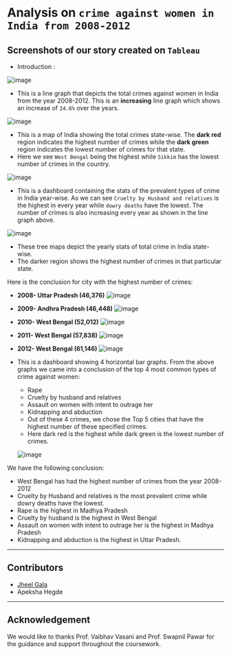 # Analysis on ```crime against women in India from 2008-2012``` 
## Screenshots of our story created on ```Tableau``` 

- Introduction :

![image](https://user-images.githubusercontent.com/84583787/144642212-998e176f-4fe9-4d68-9ad7-82436546f088.png)

- This is a line graph that depicts the total crimes against women in India from the year 2008-2012. This is an **increasing** line graph which shows an increase of ```24.6%``` over the years. 

![image](https://user-images.githubusercontent.com/84583787/144642383-55999fe3-4f35-430c-982e-cb8459670b1a.png)

- This is a map of India showing the total crimes state-wise. The **dark red** region indicates the highest number of crimes while the **dark green** region indicates the lowest number of crimes for that state. 
- Here we see ```West Bengal``` being the highest while ```Sikkim``` has the lowest number of crimes in the country.

![image](https://user-images.githubusercontent.com/84583787/144642456-64e637d2-1202-48ad-9a94-02ad3a5c7d9f.png)

- This is a dashboard containing the stats of the prevalent types of crime in India year-wise. As we can see ```Cruelty by Husband and relatives``` is the highest in every year while ```dowry deaths``` have the lowest. The number of crimes is also increasing every year as shown in the line graph above. 

![image](https://user-images.githubusercontent.com/84583787/144642534-6303ea80-86d1-4d23-983e-db4eaf315807.png)

- These tree maps depict the yearly stats of total crime in India state-wise. 
- The darker region shows the highest number of crimes in that particular state. 

Here is the conclusion for city with the highest number of crimes: 
   - **2008- Uttar Pradesh (46,376)** 
   ![image](https://user-images.githubusercontent.com/84583787/144642720-bdbe6ff2-68f2-4e3d-a8aa-aadfdbebd986.png)
   
   - **2009- Andhra Pradesh (46,448)** 
   ![image](https://user-images.githubusercontent.com/84583787/144642812-431515da-7c37-49c8-b31c-85bf78c1c528.png)
   
   - **2010- West Bengal (52,012)**
   ![image](https://user-images.githubusercontent.com/84583787/144642918-371c8bdd-28fc-4abb-b43f-d7f011109384.png)
   
   - **2011- West Bengal (57,838)** 
   ![image](https://user-images.githubusercontent.com/84583787/144643007-301ae172-19a9-45b9-8e02-fab445bcad1b.png)
   
   - **2012- West Bengal (61,146)**
   ![image](https://user-images.githubusercontent.com/84583787/144643274-c99802e5-e2b9-4580-8fcf-81a9c019428f.png)
   
- This is a dashboard showing 4 horizontal bar graphs. From the above graphs we came into a conclusion of the top 4 most common types of crime against women: 
  - Rape
  -	Cruelty by husband and relatives 
  -	Assault on women with intent to outrage her 
  -	Kidnapping and abduction 
  -	Out of these 4 crimes, we chose the Top 5 cities that have the highest number of these specified crimes. 
  -	Here dark red is the highest while dark green is the lowest number of crimes.
  
  ![image](https://user-images.githubusercontent.com/84583787/144645718-cbefa402-6491-4c1e-bfe2-aabe6f005d94.png)
  
We have the following conclusion: 
-	West Bengal has had the highest number of crimes from the year 2008-2012 
-	Cruelty by Husband and relatives is the most prevalent crime while dowry deaths have the lowest. 
-	Rape is the highest in Madhya Pradesh 
-	Cruelty by husband is the highest in West Bengal 
-	Assault on women with intent to outrage her is the highest in Madhya Pradesh 
- Kidnapping and abduction is the highest in Uttar Pradesh.

---
## Contributors 
- [Jheel Gala](https://github.com/jheel0802) 
- Apeksha Hegde
--- 
## Acknowledgement
We would like to thanks Prof. Vaibhav Vasani and Prof. Swapnil Pawar for the guidance and support throughout the coursework.

 

   





